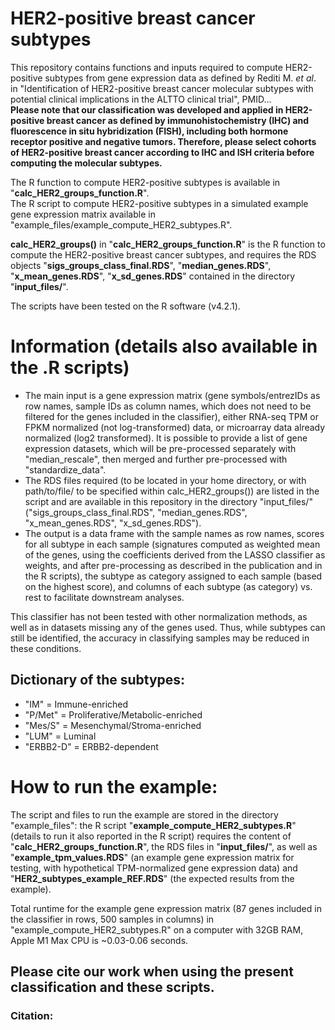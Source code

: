 # HER2-positive breast cancer subtypes
This repository contains functions and inputs required to compute HER2-positive subtypes from gene expression data as defined by Rediti M. _et al_. in "Identification of HER2-positive breast cancer molecular subtypes with potential clinical implications in the ALTTO clinical trial", PMID...  
**Please note that our classification was developed and applied in HER2-positive breast cancer as defined by immunohistochemistry (IHC) and fluorescence in situ hybridization (FISH), including both hormone receptor positive and negative tumors. Therefore, please select cohorts of HER2-positive breast cancer according to IHC and ISH criteria before computing the molecular subtypes.**

The R function to compute HER2-positive subtypes is available in "**calc_HER2_groups_function.R**".  
The R script to compute HER2-positive subtypes in a simulated example gene expression matrix available in "example_files/example_compute_HER2_subtypes.R".

**calc_HER2_groups()** in "**calc_HER2_groups_function.R**" is the R function to compute the HER2-positive breast cancer subtypes, and requires the RDS objects "**sigs_groups_class_final.RDS**", "**median_genes.RDS**", "**x_mean_genes.RDS**", "**x_sd_genes.RDS**" contained in the directory "**input_files/**".

The scripts have been tested on the R software (v4.2.1).


# Information (details also available in the .R scripts)
- The main input is a gene expression matrix (gene symbols/entrezIDs as row names, sample IDs as column names, which does not need to be filtered for the genes included in the classifier), either RNA-seq TPM or FPKM normalized (not log-transformed) data, or microarray data already normalized (log2 transformed). 
It is possible to provide a list of gene expression datasets, which will be pre-processed separately with "median_rescale", then merged and further pre-processed with "standardize_data".
- The RDS files required (to be located in your home directory, or with path/to/file/ to be specified within calc_HER2_groups()) are listed in the script and are available in this repository in the directory "input_files/" ("sigs_groups_class_final.RDS", "median_genes.RDS", "x_mean_genes.RDS", "x_sd_genes.RDS").
- The output is a data frame with the sample names as row names, scores for all subtype in each sample (signatures computed as weighted mean of the genes, using the coefficients derived from the LASSO classifier as weights, and after pre-processing as described in the publication and in the R scripts), the subtype as category assigned to each sample (based on the highest score), and columns of each subtype (as category) vs. rest to facilitate downstream analyses.

This classifier has not been tested with other normalization methods, as well as in datasets missing any of the genes used. Thus, while subtypes can still be identified, the accuracy in classifying samples may be reduced in these conditions.


## Dictionary of the subtypes:
- "IM" = Immune-enriched          
- "P/Met" = Proliferative/Metabolic-enriched  
- "Mes/S" = Mesenchymal/Stroma-enriched  
- "LUM" = Luminal  
- "ERBB2-D" = ERBB2-dependent  


# How to run the example:
The script and files to run the example are stored in the directory "example_files": the R script "**example_compute_HER2_subtypes.R**" (details to run it also reported in the R script) requires the content of "**calc_HER2_groups_function.R**", the RDS files in "**input_files/**", as well as "**example_tpm_values.RDS**" (an example gene expression matrix for testing, with hypothetical TPM-normalized gene expression data) and "**HER2_subtypes_example_REF.RDS**" (the expected results from the example).

Total runtime for the example gene expression matrix (87 genes included in the classifier in rows, 500 samples in columns) in "example_compute_HER2_subtypes.R" on a computer with 32GB RAM, Apple M1 Max CPU is ~0.03-0.06 seconds.

## Please cite our work when using the present classification and these scripts.

### Citation:




